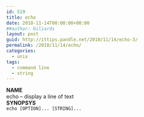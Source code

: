 ```yaml
---
id: 519
title: echo
date: 2010-11-14T00:00:00+00:00
##author: biliards
layout: post
guid: http://ittips.pandle.net/2010/11/14/echo-3/
permalink: /2010/11/14/echo/
categories:
  - unix
tags:
  - command line
  - string
---
```

**NAME**  
echo &#8211; display a line of text  
**SYNOPSYS**  
`echo [OPTION]... [STRING]...`

